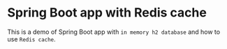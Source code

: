 # Spring Boot app with Redis cache

This is a demo of Spring Boot app with `in memory h2 database` and how to use `Redis cache`.